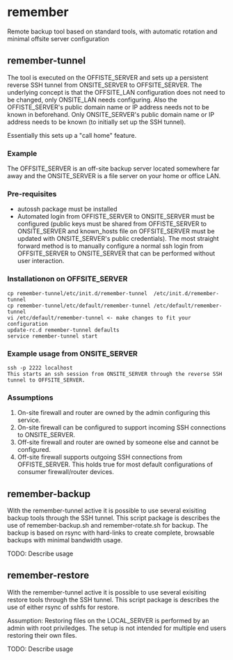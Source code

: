 # remember
Remote backup tool based on standard tools, with automatic rotation and minimal offsite server configuration 

## remember-tunnel
The tool is executed on the OFFISTE_SERVER and sets up a persistent reverse SSH tunnel from ONSITE_SERVER to OFFSITE_SERVER. The underlying concept is that the OFFSITE_LAN configuration does not need to be changed, only ONSITE_LAN needs configuring. Also the OFFISTE_SERVER's public domain name or IP address needs not to be known in beforehand. Only ONSITE_SERVER's public domain name or IP address needs to be known (to initially set up the SSH tunnel).

Essentially this sets up a "call home" feature.

### Example
The OFFSITE_SERVER is an off-site backup server located somewhere far away and the ONSITE_SERVER is a file server on your home or office LAN.

### Pre-requisites
* autossh package must be installed
* Automated login from OFFISTE_SERVER to ONSITE_SERVER must be configured (public keys must be shared from OFFISTE_SERVER to ONSITE_SERVER and known_hosts file on OFFSITE_SERVER must be updated with ONSITE_SERVER's public credentials). The most straight forward method is to manually configure a normal ssh login from OFFSITE_SERVER to ONSITE_SERVER that can be performed without user interaction.  

### Installationon on OFFSITE_SERVER
```
cp remember-tunnel/etc/init.d/remember-tunnel  /etc/init.d/remember-tunnel
cp remember-tunnel/etc/default/remember-tunnel /etc/default/remember-tunnel
vi /etc/default/remember-tunnel <- make changes to fit your configuration
update-rc.d remember-tunnel defaults
service remember-tunnel start
```

### Example usage from ONSITE_SERVER
```
ssh -p 2222 localhost
This starts an ssh session from ONSITE_SERVER through the reverse SSH tunnel to OFFSITE_SERVER.
```

### Assumptions
1. On-site firewall and router are owned by the admin configuring this service.
2. On-site firewall can be configured to support incoming SSH connections to ONSITE_SERVER. 
3. Off-site firewall and router are owned by someone else and cannot be configured.
4. Off-site firewall supports outgoing SSH connections from OFFISTE_SERVER. This holds true for most default configurations of consumer firewall/router devices.

## remember-backup
With the remember-tunnel active it is possible to use several exisiting backup tools through the SSH tunnel. This script package is describes the use of remember-backup.sh and remember-rotate.sh for backup. The backup is based on rsync with hard-links to create complete, browsable backups with minimal bandwidth usage.   

TODO: Describe usage

## remember-restore
With the remember-tunnel active it is possible to use several exisiting restore tools through the SSH tunnel. This script package is describes the use of either rsync of sshfs for restore.

Assumption:
Restoring files on the LOCAL_SERVER is performed by an admin with root priviledges. The setup is not intended for multiple end users restoring their own files.

TODO: Describe usage
